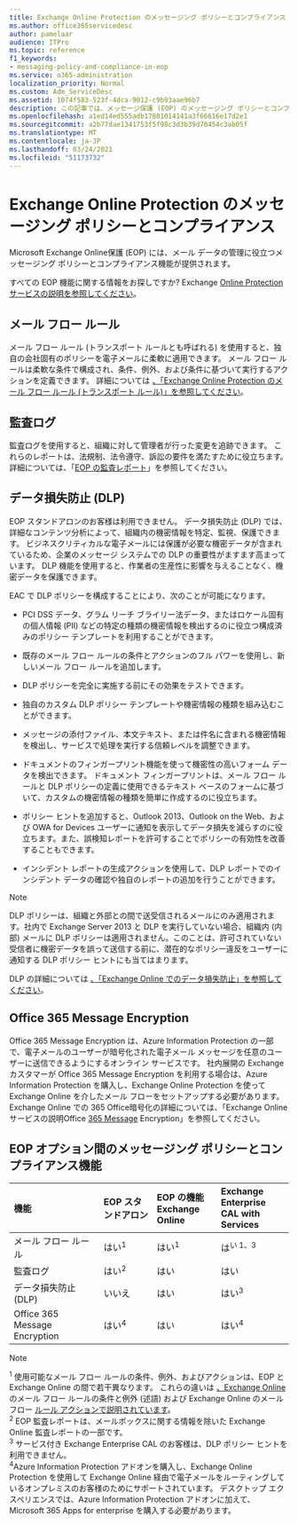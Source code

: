 ```yaml
---
title: Exchange Online Protection のメッセージング ポリシーとコンプライアンス
ms.author: office365servicedesc
author: pamelaar
audience: ITPro
ms.topic: reference
f1_keywords:
- messaging-policy-and-compliance-in-eop
ms.service: o365-administration
localization_priority: Normal
ms.custom: Adm_ServiceDesc
ms.assetid: 1074f583-523f-4dca-9012-c9b93aae96b7
description: この記事では、メッセージ保護 (EOP) のメッセージング ポリシーとコンプライアンスMicrosoft Exchange Online説明します。
ms.openlocfilehash: a1ed14ed555adb17801014141a3f66616e17d2e1
ms.sourcegitcommit: a2b77dae1341753f5f98c3d3b39d70454c3ab05f
ms.translationtype: MT
ms.contentlocale: ja-JP
ms.lasthandoff: 03/24/2021
ms.locfileid: "51173732"
---
```

# <a name="messaging-policy-and-compliance-in-exchange-online-protection"></a>Exchange Online Protection のメッセージング ポリシーとコンプライアンス

Microsoft Exchange Online保護 (EOP) には、メール データの管理に役立つメッセージング ポリシーとコンプライアンス機能が提供されます。

すべての EOP 機能に関する情報をお探しですか? Exchange [Online Protection サービスの説明を参照してください](exchange-online-protection-service-description.md)。

## <a name="mail-flow-rules"></a>メール フロー ルール

メール フロー ルール (トランスポート ルールとも呼ばれる) を使用すると、独自の会社固有のポリシーを電子メールに柔軟に適用できます。 メール フロー ルールは柔軟な条件で構成され、条件、例外、および条件に基づいて実行するアクションを定義できます。 詳細については [、「Exchange Online Protection のメール フロー ルール (トランスポート ルール)」を参照してください](/microsoft-365/security/office-365-security/mail-flow-rules-transport-rules-0)。

## <a name="audit-logging"></a>監査ログ

監査ログを使用すると、組織に対して管理者が行った変更を追跡できます。 これらのレポートは、法規制、法令遵守、訴訟の要件を満たすために役立ちます。 詳細については、「[EOP の監査レポート](/microsoft-365/security/office-365-security/auditing-reports-in-eop)」を参照してください。

## <a name="data-loss-prevention-dlp"></a>データ損失防止 (DLP)

EOP スタンドアロンのお客様は利用できません。 データ損失防止 (DLP) では、詳細なコンテンツ分析によって、組織内の機密情報を特定、監視、保護できます。 ビジネスクリティカルな電子メールには保護が必要な機密データが含まれているため、企業のメッセージ システムでの DLP の重要性がますます高まっています。 DLP 機能を使用すると、作業者の生産性に影響を与えることなく、機密データを保護できます。

EAC で DLP ポリシーを構成することにより、次のことが可能になります。

- PCI DSS データ、グラム リーチ ブライリー法データ、またはロケール固有の個人情報 (PII) などの特定の種類の機密情報を検出するのに役立つ構成済みのポリシー テンプレートを利用することができます。

- 既存のメール フロー ルールの条件とアクションのフル パワーを使用し、新しいメール フロー ルールを追加します。

- DLP ポリシーを完全に実施する前にその効果をテストできます。

- 独自のカスタム DLP ポリシー テンプレートや機密情報の種類を組み込むことができます。

- メッセージの添付ファイル、本文テキスト、または件名に含まれる機密情報を検出し、サービスで処理を実行する信頼レベルを調整できます。

- ドキュメントのフィンガープリント機能を使って機密性の高いフォーム データを検出できます。 ドキュメント フィンガープリントは、メール フロー ルールと DLP ポリシーの定義に使用できるテキスト ベースのフォームに基づいて、カスタムの機密情報の種類を簡単に作成するのに役立ちます。

- ポリシー ヒントを追加すると、Outlook 2013、Outlook on the Web、および OWA for Devices ユーザーに通知を表示してデータ損失を減らすのに役立ちます。また、誤検知レポートを許可することでポリシーの有効性を改善することもできます。

- インシデント レポートの生成アクションを使用して、DLP レポートでのインシデント データの確認や独自のレポートの追加を行うことができます。

> [!NOTE]
> DLP ポリシーは、組織と外部との間で送受信されるメールにのみ適用されます。社内で Exchange Server 2013 と DLP を実行していない場合、組織内 (内部) メールに DLP ポリシーは適用されません。このことは、許可されていない受信者に機密データを誤って送信する前に、潜在的なポリシー違反をユーザーに通知する DLP ポリシー ヒントにも当てはまります。

DLP の詳細については [、「Exchange Online でのデータ損失防止」を参照してください](/exchange/security-and-compliance/data-loss-prevention/data-loss-prevention)。

## <a name="office-365-message-encryption"></a>Office 365 Message Encryption

Office 365 Message Encryption は、Azure Information Protection の一部で、電子メールのユーザーが暗号化された電子メール メッセージを任意のユーザーに送信できるようにするオンライン サービスです。 社内展開の Exchange カスタマーが Office 365 Message Encryption を利用する場合は、Azure Information Protection を購入し、Exchange Online Protection を使って Exchange Online を介したメール フローをセットアップする必要があります。 Exchange Online での 365 Office暗号化の詳細については、「Exchange Online サービスの説明Office [365 Message](../exchange-online-service-description/message-policy-and-compliance.md#office-365-message-encryption) Encryption」を参照してください。

## <a name="messaging-policy-and-compliance-features-across-eop-options"></a>EOP オプション間のメッセージング ポリシーとコンプライアンス機能

| 機能 | EOP スタンドアロン | EOP の機能 <br/> Exchange Online | Exchange Enterprise <br/> CAL with Services |
|:-----|:-----|:-----|:-----|
|メール フロー ルール|はい<sup>1</sup>|はい<sup>1</sup>|は<sup>い 1、3</sup>|
|監査ログ|はい<sup>2</sup>|はい|はい|
|データ損失防止 (DLP)|いいえ|はい|はい<sup>3</sup>|
|Office 365 Message Encryption|はい<sup>4</sup>|はい|はい<sup>4</sup>|

> [!NOTE]
> <sup>1</sup> 使用可能なメール フロー ルールの条件、例外、およびアクションは、EOP と Exchange Online の間で若干異なります。 これらの違いは [、Exchange Online](/Exchange/security-and-compliance/mail-flow-rules/conditions-and-exceptions) のメール フロー ルールの条件と例外 (述語) および Exchange Online のメール フロー [ルール アクションで説明されています](/Exchange/security-and-compliance/mail-flow-rules/mail-flow-rule-actions)。 <br/>
> <sup>2</sup> EOP 監査レポートは、メールボックスに関する情報を除いた Exchange Online 監査レポートの一部です。 <br/>
> <sup>3</sup> サービス付き Exchange Enterprise CAL のお客様は、DLP ポリシー ヒントを利用できません。 <br/>
> <sup>4</sup>Azure Information Protection アドオンを購入し、Exchange Online Protection を使用して Exchange Online 経由で電子メールをルーティングしているオンプレミスのお客様のためにサポートされています。 デスクトップ エクスペリエンスでは、Azure Information Protection アドオンに加えて、Microsoft 365 Apps for enterprise を購入する必要があります。 <br/>